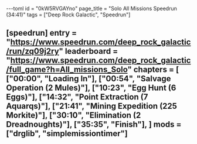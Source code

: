 ---toml
id = "0kW5RVGAYno"
page_title = "Solo All Missions Speedrun (34:41)"
tags = ["Deep Rock Galactic", "Speedrun"]

[speedrun]
entry = "https://www.speedrun.com/deep_rock_galactic/run/zq09j2ry"
leaderboard = "https://www.speedrun.com/deep_rock_galactic/full_game?h=All_missions_Solo"
chapters = [
  ["00:00", "Loading In"],
  ["00:54", "Salvage Operation (2 Mules)"],
  ["10:23", "Egg Hunt (6 Eggs)"],
  ["14:32", "Point Extraction (7 Aquarqs)"],
  ["21:41", "Mining Expedition (225 Morkite)"],
  ["30:10", "Elimination (2 Dreadnoughts)"],
  ["35:35", "Finish"],
]
mods = ["drglib", "simplemissiontimer"]
---
